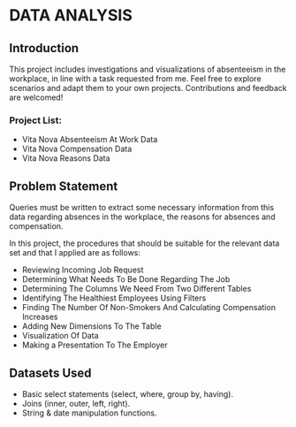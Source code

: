 # DATA ANALYSIS

 ## Introduction

 This project includes investigations and visualizations of absenteeism in the workplace, in line with a task requested from me. Feel free to explore scenarios and adapt them to your own projects. Contributions and feedback are welcomed!

 ### Project List:
 
 - Vita Nova Absenteeism At Work Data
 - Vita Nova Compensation Data
 - Vita Nova Reasons Data

 ## Problem Statement
 
 Queries must be written to extract some necessary information from this data regarding absences in the workplace, the reasons for absences and compensation.

 In this project, the procedures that should be suitable for the relevant data set and that I applied are as follows:

 - Reviewing Incoming Job Request
 - Determining What Needs To Be Done Regarding The Job
 - Determining The Columns We Need From Two Different Tables
 - Identifying The Healthiest Employees Using Filters
 - Finding The Number Of Non-Smokers And Calculating Compensation Increases
 - Adding New Dimensions To The Table
 - Visualization Of Data
 - Making a Presentation To The Employer

## Datasets Used

- Basic select statements (select, where, group by, having).
- Joins (inner, outer, left, right).
- String & date manipulation functions.

  
